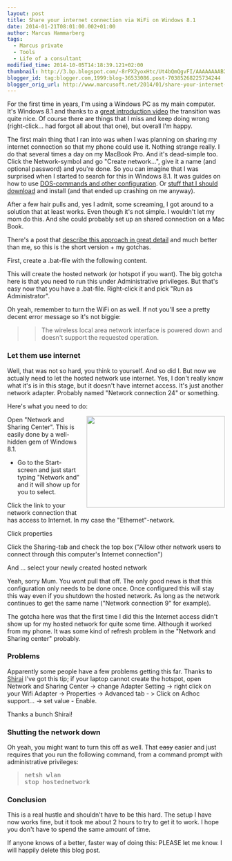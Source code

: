 ```yaml
---
layout: post
title: Share your internet connection via WiFi on Windows 8.1
date: 2014-01-21T08:01:00.002+01:00
author: Marcus Hammarberg
tags:
  - Marcus private
  - Tools
  - Life of a consultant
modified_time: 2014-10-05T14:18:39.121+02:00
thumbnail: http://3.bp.blogspot.com/-8rPX2yoxHtc/Ut4bQmQgvFI/AAAAAAAAB2g/iG-Vu-z5u9s/s72-c/network+configuration+for+wifi+hotspot.png
blogger_id: tag:blogger.com,1999:blog-36533086.post-70385268225734244
blogger_orig_url: http://www.marcusoft.net/2014/01/share-your-internet-connection-via-wifi.html
---
```



<div dir="ltr" style="text-align: left;" trbidi="on">

<div dir="ltr" style="text-align: left;" trbidi="on">

For the first time in years, I'm using a Windows PC as my main computer.
It's Windows 8.1 and thanks to a <a
href="http://www.hanselman.com/blog/TheMissingWindows8InstructionalVideo.aspx"
target="_blank">great introduction video</a> the transition was quite
nice. Of course there are things that I miss and keep doing wrong
(right-click... had forgot all about that one), but overall I'm happy.

The first main thing that I ran into was when I was planning on sharing
my internet connection so that my phone could use it. Nothing strange
really. I do that several times a day on my MacBook Pro. And it's
dead-simple too. Click the Network-symbol and go "Create network...",
give it a name (and optional password) and you're done.
So you can imagine that I was surprised when I
started to search for this in Windows 8.1. It was guides on how to use
<a href="http://www.youtube.com/watch?v=edc8V9hjUw4"
target="_blank">DOS-commands and other configuration</a>. Or
<a href="http://virtualrouter.codeplex.com/" target="_blank">stuff that
I should download</a> and install (and that ended up crashing on me
anyway).

After a few hair pulls and, yes I admit, some screaming, I got around to
a solution that at least works. Even though it's not simple. I wouldn't
let my mom do this. And she could probably set up an shared connection
on a Mac Book.

There's a post that <a
href="http://techotv.com/windows-8-internet-sharing-wifi-hotspot-wireless-ad-hoc/"
target="_blank">describe this approach in great detail</a> and much
better than me, so this is the short version + my gotchas.

First, create a .bat-file with the following content.

</div>

This will create the hosted network (or hotspot if you want). The big
gotcha here is that you need to run this under Administrative
privileges. But that's easy now that you have a .bat-file. Right-click
it and pick "Run as Administrator".

Oh yeah, remember to turn the WiFi on as well. If not you'll see a
pretty decent error message so it's not biggie:

> > The wireless local area network interface is powered down and
> > doesn't support the requested operation.

### Let them use internet

Well, that was not so hard, you think to yourself. And so did I. But now
we actually need to let the hosted network use internet. Yes, I don't
really know what it's is in this stage, but it doesn't have internet
access. It's just another network adapter. Probably named "Network
connection 24" or something.

Here's what you need to do:

<div class="separator" style="clear: both; text-align: center;">

<a
href="http://3.bp.blogspot.com/-8rPX2yoxHtc/Ut4bQmQgvFI/AAAAAAAAB2g/iG-Vu-z5u9s/s1600/network+configuration+for+wifi+hotspot.png"
data-imageanchor="1"
style="clear: right; float: right; margin-bottom: 1em; margin-left: 1em;"><img
src="http://3.bp.blogspot.com/-8rPX2yoxHtc/Ut4bQmQgvFI/AAAAAAAAB2g/iG-Vu-z5u9s/s1600/network+configuration+for+wifi+hotspot.png"
data-border="0" width="320" height="212" /></a>

</div>

Open "Network and Sharing Center". This is easily done by a well-hidden
gem of Windows 8.1.

- Go to the Start-screen and just start typing "Network and" and it
    will show up for you to select.

Click the link to your network connection that has access to Internet.
In my case the "Ethernet"-network.

Click properties

Click the Sharing-tab and check the top box ("Allow other network users
to connect through this computer's Internet connection")

And ... select your newly created hosted network

<div>

Yeah, sorry Mum. You wont pull that off. The only good news is that this
configuration only needs to be done once. Once configured this will stay
this way even if you shutdown the hosted network. As long as the network
continues to get the same name ("Network connection 9" for example).

</div>

<div>

</div>

<div>

The gotcha here was that the first time I did this the Internet access
didn't show up for my hosted network for quite some time. Although it
worked from my phone. It was some kind of refresh problem in the
"Network and Sharing center" probably.

### Problems

Apparently some people have a few problems getting this far. Thanks to
<a href="https://disqus.com/home/user/disqus_8bpw1NO5Db"
target="_blank">Shirai</a> I've got this tip; if your laptop cannot
create the hotspot, open Network and Sharing Center -\> change Adapter
Setting -\> right click on your Wifi Adapter -\> Properties -\> Advanced
tab - \> Click on Adhoc support... -\> set value - Enable.

Thanks a bunch Shirai!

</div>

### Shutting the network down

<div>

Oh yeah, you might want to turn this off as well. That ~~easy~~ easier
and just requires that you run the following command, from a command
prompt with administrative privileges:

</div>

> <span style="font-family: monospace; white-space: pre;">netsh wlan
> stop hostednetwork

### Conclusion

This is a real hustle and shouldn't have to be this hard. The setup I
have now works fine, but it took me about 2 hours to try to get it to
work. I hope you don't have to spend the same amount of time.

If anyone knows of a better, faster way of doing this: PLEASE let me
know. I will happily delete this blog post.

</div>
